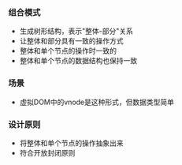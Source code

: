 ### 组合模式
- 生成树形结构，表示"整体-部分"关系
- 让整体和部分具有一致的操作方式
- 整体和单个节点的操作时一致的
- 整体和单个节点的数据结构也保持一致

### 场景
- 虚拟DOM中的vnode是这种形式，但数据类型简单

### 设计原则
- 将整体和单个节点的操作抽象出来
- 符合开放封闭原则